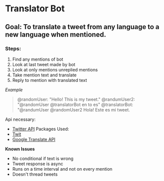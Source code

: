 # Translator Bot
## Goal: To translate a tweet from any language to a new language when mentioned.

### Steps:
1. Find any mentions of bot
2. Look at last tweet made by bot
3. Look at only mentions unreplied mentions
4. Take mention text and translate
5. Reply to mention with translated text

*Example*
>@randomUser: "Hello! This is my tweet."
>@randumUser2: "@randomUser @translatorBot en to es"
>@translatorBot: "@randumUser @randomUser2 Hola! Este es mi tweet.

Api necessary:
- [Twitter API](https://developer.twitter.com/en/)
Packages Used: 
- [Twit](https://www.npmjs.com/package/twit)
- [Google Translate API](https://www.npmjs.com/package/google-translate-api)

__Known Issues__
- No conditional if text is wrong
- Tweet response is async
- Runs on a time interval and not on every mention
- Doesn't thread tweets
